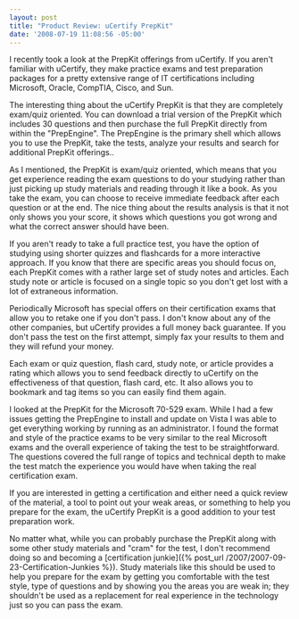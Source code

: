 ```yaml
---
layout: post
title: "Product Review: uCertify PrepKit"
date: '2008-07-19 11:08:56 -05:00'
---
```


I recently took a look at the PrepKit offerings from uCertify. If you aren't familiar with uCertify, they make practice exams and test preparation packages for a pretty extensive range of IT certifications including Microsoft, Oracle, CompTIA, Cisco, and Sun.

The interesting thing about the uCertify PrepKit is that they are completely exam/quiz oriented. You can download a trial version of the PrepKit which includes 30 questions and then purchase the full PrepKit directly from within the "PrepEngine". The PrepEngine is the primary shell which allows you to use the PrepKit, take the tests, analyze your results and search for additional PrepKit offerings..

As I mentioned, the PrepKit is exam/quiz oriented, which means that you get experience reading the exam questions to do your studying rather than just picking up study materials and reading through it like a book. As you take the exam, you can choose to receive immediate feedback after each question or at the end. The nice thing about the results analysis is that it not only shows you your score, it shows which questions you got wrong and what the correct answer should have been.

If you aren't ready to take a full practice test, you have the option of studying using shorter quizzes and flashcards for a more interactive approach. If you know that there are specific areas you should focus on, each PrepKit comes with a rather large set of study notes and articles. Each study note or article is focused on a single topic so you don't get lost with a lot of extraneous information.

Periodically Microsoft has special offers on their certification exams that allow you to retake one if you don't pass. I don't know about any of the other companies, but uCertify provides a full money back guarantee. If you don't pass the test on the first attempt, simply fax your results to them and they will refund your money.

Each exam or quiz question, flash card, study note, or article provides a rating which allows you to send feedback directly to uCertify on the effectiveness of that question, flash card, etc. It also allows you to bookmark and tag items so you can easily find them again.

I looked at the PrepKit for the Microsoft 70-529 exam. While I had a few issues getting the PrepEngine to install and update on Vista I was able to get everything working by running as an administrator. I found the format and style of the practice exams to be very similar to the real Microsoft exams and the overall experience of taking the test to be straightforward. The questions covered the full range of topics and technical depth to make the test match the experience you would have when taking the real certification exam.

If you are interested in getting a certification and either need a quick review of the material, a tool to point out your weak areas, or something to help you prepare for the exam, the uCertify PrepKit is a good addition to your test preparation work.

No matter what, while you can probably purchase the PrepKit along with some other study materials and "cram" for the test, I don't recommend doing so and becoming a [certification junkie]({% post_url /2007/2007-09-23-Certification-Junkies %}). Study materials like this should be used to help you prepare for the exam by getting you comfortable with the test style, type of questions and by showing you the areas you are weak in; they shouldn't be used as a replacement for real experience in the technology just so you can pass the exam.

